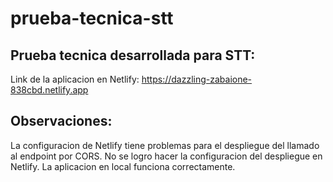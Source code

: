 # prueba-tecnica-stt

## Prueba tecnica desarrollada para STT: 

Link de la aplicacion en Netlify: https://dazzling-zabaione-838cbd.netlify.app

## Observaciones: 

La configuracion de Netlify tiene problemas para el despliegue del llamado al 
endpoint por CORS. No se logro hacer la configuracion del despliegue en Netlify. La aplicacion
en local funciona correctamente. 
